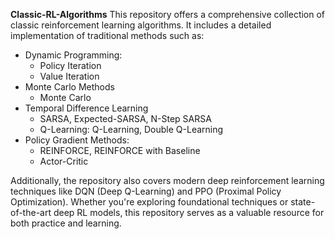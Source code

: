 **Classic-RL-Algorithms**
This repository offers a comprehensive collection of classic reinforcement learning algorithms. It includes a detailed implementation of traditional methods such as:

- Dynamic Programming: 
  - Policy Iteration 
  - Value Iteration
- Monte Carlo Methods 
  - Monte Carlo
- Temporal Difference Learning 
  - SARSA, Expected-SARSA, N-Step SARSA
  - Q-Learning: Q-Learning, Double Q-Learning
- Policy Gradient Methods:
  - REINFORCE, REINFORCE with Baseline 
  - Actor-Critic

Additionally, the repository also covers modern deep reinforcement learning techniques like DQN (Deep Q-Learning) and PPO (Proximal Policy Optimization). Whether you're exploring foundational techniques or state-of-the-art deep RL models, this repository serves as a valuable resource for both practice and learning.
